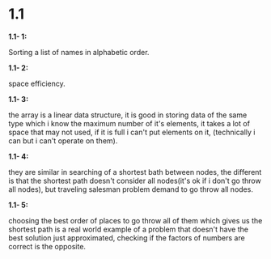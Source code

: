 # 1.1

**1.1- 1:**

Sorting a list of names in alphabetic order.

**1.1- 2:**

space efficiency. 

**1.1- 3:**

the array is a linear data structure, it is good in storing data of the same type which i know the maximum number of it's elements, it takes a lot of space that may not used, if it is full i can't put elements on it, (technically i can but i can't operate on them).

**1.1- 4:**

they are similar in searching of a shortest bath between nodes, the different is that the shortest path doesn't consider all nodes(it's ok if i don't go throw all nodes), but traveling salesman problem demand to go throw all nodes. 

**1.1- 5:**

choosing the best order of places to go throw all of them which gives us the shortest path is a real world example of a problem that doesn't have the best solution just approximated, checking if the factors of numbers are correct is the opposite.





